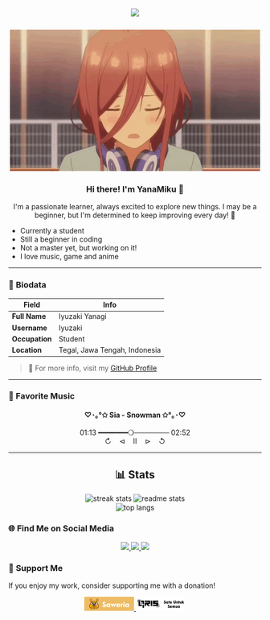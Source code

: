 <h1 align="center">
    <img src="https://readme-typing-svg.herokuapp.com/?font=Righteous&size=35&center=true&vCenter=true&width=500&height=100&duration=4000&color=800080&lines=Hello,+World!;I'm+YanaMiku;I'm+Student;" />
</h1>

<p align="center">
  <img src="https://github.com/YanaMiku-Project/database-public/blob/main/gif/nakano-miku.gif?raw=true" alt="animated banner" />
</p>

<h3 align="center">Hi there! I'm YanaMiku 👋</h3>

<p align="center">
  I'm a passionate learner, always excited to explore new things. I may be a beginner, but I'm determined to keep improving every day! 🚀

- Currently a student  
- Still a beginner in coding  
- Not a master yet, but working on it!  
- I love music, game and anime
</p>

---

### 📝 **Biodata**

| Field       | Info                                 |
|-------------|--------------------------------------|
| **Full Name** | Iyuzaki Yanagi                       |
| **Username**  | Iyuzaki                              |
| **Occupation**| Student                              |
| **Location**  | Tegal, Jawa Tengah, Indonesia        |

> 💬 For more info, visit my [GitHub Profile](https://github.com/YanaMiku-BOTz)

---

### **🎵 Favorite Music**

<p align="center">
  <strong>♡･｡°✩ Sia - Snowman ✩°｡･♡</strong><br><br>
  01:13 ━━━━━━━❍─────── 02:52<br>
  ↻&nbsp;&nbsp;&nbsp;&nbsp;⊲&nbsp;&nbsp;&nbsp;&nbsp;Ⅱ&nbsp;&nbsp;&nbsp;&nbsp;⊳&nbsp;&nbsp;&nbsp;&nbsp;↺
</p>

---

<h2 align="center">📊 Stats</h2> 
  <div align="center"> 
  <img width="390" src="https://github-readme-streak-stats-salesp07.vercel.app/?user=YanaMiku-BOTz&count_private=true&theme=react&border_radius=10" alt="streak stats"/> 
  <img width="390" src="https://github-readme-stats-salesp07.vercel.app/api?username=YanaMiku-BOTz&count_private=true&show_icons=true&theme=react&rank_icon=github&border_radius=10" alt="readme stats" /> 
  <br/> 
  <img width="325" align="center" src="https://github-readme-stats-salesp07.vercel.app/api/top-langs/?username=YanaMiku-BOTz&hide=HTML&langs_count=8&layout=compact&theme=react&border_radius=10&size_weight=0.5&count_weight=0.5&exclude_repo=github-readme-stats" alt="top langs" /> 
</div>

### 🌐 **Find Me on Social Media**
<p align="center"> 
  <a href="https://instagram.com/yanamiku.shop"> <img src="https://img.shields.io/badge/Instagram-E4405F?style=for-the-badge&logo=instagram&logoColor=white" /> </a> 
  <a href="https://www.youtube.com/@IyuzakiYanagi"> <img src="https://img.shields.io/badge/YouTube-c4302b?style=for-the-badge&logo=youtube&logoColor=white" /> </a> 
  <a href="https://wa.me/6285793589243"> <img src="https://img.shields.io/badge/WhatsApp-25D366?style=for-the-badge&logo=whatsapp&logoColor=white" /> </a> 
</p>

### 💖 **Support Me**
If you enjoy my work, consider supporting me with a donation!
<p align="center"> 
  <a href="https://saweria.co/dimst">
    <img src="https://github.com/YanaMiku-Project/database-public/blob/main/image/20250515_190701.jpg?raw=true" width="99" height="28" />
  </a> 
  <a href="https://trakteer.id/ssa.api">
    <img src="https://github.com/YanaMiku-Project/database-public/blob/main/image/20250515_190646.jpg?raw=true" width="99" height="28" />
  </a>
</p>
